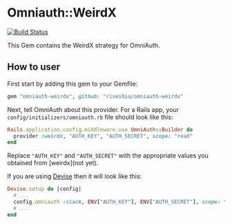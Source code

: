# Omniauth::WeirdX

[![Build Status](https://travis-ci.org/riseshia/omniauth-weirdx.svg?branch=master)](https://travis-ci.org/riseshia/omniauth-weirdx)

This Gem contains the WeirdX strategy for OmniAuth.

## How to user 

First start by adding this gem to your Gemfile:

```ruby
gem "omniauth-weirdx", github: "riseshia/omniauth-weirdx"
```

Next, tell OmniAuth about this provider. For a Rails app, your `config/initializers/omniauth.rb` file should look like this:

```ruby
Rails.application.config.middleware.use OmniAuth::Builder do
  provider :weirdx, "AUTH_KEY", "AUTH_SECRET", scope: "read"
end
```

Replace `"AUTH_KEY"` and `"AUTH_SECRET"` with the appropriate values you obtained from [weirdx](not yet).

If you are using [Devise](https://github.com/plataformatec/devise) then it will look like this:

```ruby
Devise.setup do |config|
  # ...
  config.omniauth :slack, ENV["AUTH_KEY"], ENV["AUTH_SECRET"], scope: "read"
  # ...
end
```
